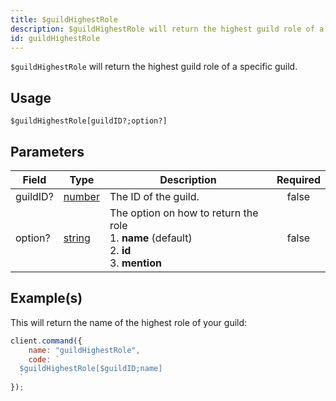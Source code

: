 ```yaml
---
title: $guildHighestRole
description: $guildHighestRole will return the highest guild role of a specific guild.
id: guildHighestRole
---
```


`$guildHighestRole` will return the highest guild role of a specific guild.

## Usage

```aoi
$guildHighestRole[guildID?;option?]
```

## Parameters

| Field    | Type                                                                                              | Description                                                                                              | Required |
| -------- | ------------------------------------------------------------------------------------------------- | -------------------------------------------------------------------------------------------------------- | :------: |
| guildID? | [number](https://developer.mozilla.org/en-US/docs/Web/JavaScript/Reference/Global_Objects/Number) | The ID of the guild.                                                                                     |  false   |
| option?  | [string](https://developer.mozilla.org/en-US/docs/Web/JavaScript/Reference/Global_Objects/String) | The option on how to return the role <br /> 1. **name** (default) <br /> 2. **id** <br /> 3. **mention** |  false   |

## Example(s)

This will return the name of the highest role of your guild:

```javascript
client.command({
    name: "guildHighestRole",
    code: `
  $guildHighestRole[$guildID;name]
  `
});
```

